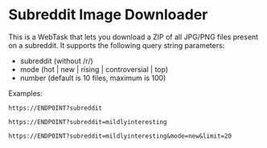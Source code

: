 # Subreddit Image Downloader
This is a WebTask that lets you download a ZIP of all JPG/PNG files present on a subreddit. It supports the following query string parameters:
- subreddit (without /r/)
- mode (hot | new | rising | controversial | top)
- number (default is 10 files, maximum is 100)

Examples:

```
https://ENDPOINT?subreddit
```

```
https://ENDPOINT?subreddit=mildlyinteresting
```

```
https://ENDPOINT?subreddit=mildlyinteresting&mode=new&limit=20
```
